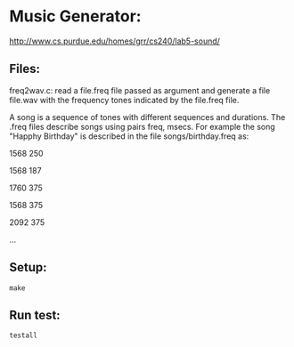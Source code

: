 Music Generator:
================

http://www.cs.purdue.edu/homes/grr/cs240/lab5-sound/

Files:
------
freq2wav.c:  read a file.freq file passed as argument and generate a file file.wav with the frequency tones indicated by the file.freq file.

A song is a sequence of tones with different sequences and durations. The .freq files describe songs using pairs freq, msecs. For example the song "Happhy Birthday" is described in the file songs/birthday.freq as:

1568 250

1568 187

1760 375

1568 375

2092 375

...


Setup:
------
```
make
```

Run test:
---------
```
testall
```


